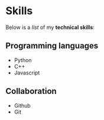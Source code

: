 # Skills

Below is a _list_ of my **technical skills**:

## Programming languages
- Python
- C++
- Javascript

## Collaboration
- Github
- Git
